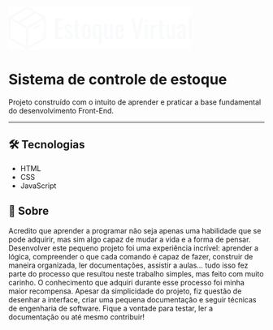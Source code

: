 ![Logo do projeto](/docs/images/estoque-logo.png)

# Sistema de controle de estoque

Projeto construído com o intuito de aprender e praticar a base fundamental do desenvolvimento Front-End.

---

## 🛠️ Tecnologias
- HTML
- CSS
- JavaScript

## 📝 Sobre
Acredito que aprender a programar não seja apenas uma habilidade que se pode adquirir, mas sim algo capaz de mudar a vida e a forma de pensar.
Desenvolver este pequeno projeto foi uma experiência incrível: aprender a lógica, compreender o que cada comando é capaz de fazer, construir de maneira organizada, ler documentações, assistir a aulas… tudo isso fez parte do processo que resultou neste trabalho simples, mas feito com muito carinho.
O conhecimento que adquiri durante esse processo foi minha maior recompensa. Apesar da simplicidade do projeto, fiz questão de desenhar a interface, criar uma pequena documentação e seguir técnicas de engenharia de software. Fique a vontade para testar, ler a documentação ou até mesmo contribuir!